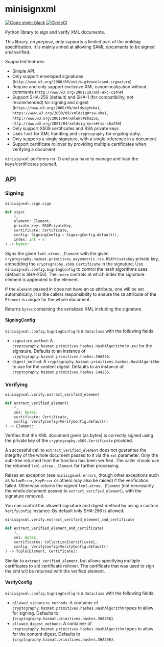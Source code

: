 # minisignxml

[![Code style: black](https://img.shields.io/badge/code%20style-black-000000.svg)](https://github.com/psf/black)
[![CircleCI](https://circleci.com/gh/HENNGE/minisignxml.svg?style=svg)](https://circleci.com/gh/HENNGE/minisignxml)


Python library to sign and verify XML documents. 

This library, *on purpose*, only supports a limited part of the xmldsig specification. It is mainly aimed at allowing SAML documents to be signed and verified.

Supported features:

* Simple API.
* Only support enveloped signatures (`http://www.w3.org/2000/09/xmldsig#enveloped-signature`)
* Require and only support exclusive XML canonincalization without comments (`http://www.w3.org/2001/10/xml-exc-c14n#`)
* Support SHA-256 (default) and SHA-1 (for compatibility, not recommended) for signing and digest (`https://www.w3.org/2000/09/xmldsig#sha1`, `https://www.w3.org/2000/09/xmldsig#rsa-sha1`, `http://www.w3.org/2001/04/xmlenc#sha256`, `http://www.w3.org/2001/04/xmldsig-more#rsa-sha256`)
* Only support X509 certificates and RSA private keys
* Uses `lxml` for XML handling and `cryptography` for cryptography.
* Only supports a single signature, with a single reference in a document.
* Support certificate rollover by providing multiple certificates when verifying a document.

`minisignxml` performs no IO and you have to manage and load the keys/certificates yourself.

## API

### Signing

`minisignxml.sign.sign`

```python
def sign(
    *,
    element: Element,
    private_key: RSAPrivateKey,
    certificate: Certificate,
    config: SigningConfig = SigningConfig.default(),
    index: int = 0
) -> bytes:
```

Signs the given `lxml.etree._Element` with the given `cryptography.hazmat.primitives.asymmetric.rsa.RSAPrivateKey` private key, embedding the `cryptography.x509.Certificate` in the signature. Use `minisignxml.config.SigningConfig` to control the hash algorithms uses (default is SHA-256). The `index` controls at which index the signature element is appended to the element.

If the `element` passed in does not have an `ID` attribute, one will be set automatically. It is the callers responsibility to ensure the `ID` attribute of the `Element` is unique for the whole document.

Returns `bytes` containing the serialized XML including the signature. 

#### SigningConfig

`minisignxml.config.SigningConfig` is a `dataclass` with the following fields:

* `signature_method`: A `cryptography.hazmat.primitives.hashes.HashAlgorithm` to use for the signature. Defaults to an instance of `cryptography.hazmat.primitives.hashes.SHA256`.
* `digest_method`: A `cryptography.hazmat.primitives.hashes.HashAlgorithm` to use for the content digest. Defaults to an instance of `cryptography.hazmat.primitives.hashes.SHA256`.


### Verifying

`minisignxml.verify.extract_verified_element`

```python
def extract_verified_element(
    *, 
    xml: bytes, 
    certificate: Certificate,  
    config: VerifyConfig=VerifyConfig.default()
) -> Element:
```

Verifies that the XML document given (as bytes) is correctly signed using the private key of the `cryptography.x509.Certificate` provided. 

A successful call to `extract_verified_element` does not guarantee the integrity of the whole document passed to it via the `xml` parameter. Only the sub-tree returned from the function has been verified. The caller should use the returned `lxml.etree._Element` for further processing.

Raises an exception (see `minisignxml.errors`, though other exceptions such as `ValueError`, `KeyError` or others may also be raised) if the verification failed. Otherwise returns the signed `lxml.etree._Element` (not necessarily the whole document passed to `extract_verified_element`), with the signature removed.

You can control the allowed signature and digest method by using a custom `VerifyConfig` instance. By default only SHA-256 is allowed.

`minisignxml.verify.extract_verified_element_and_certificate`

```python
def extract_verified_element_and_certificate(
    *, 
    xml: bytes, 
    certificates: Collection[Certificate],  
    config: VerifyConfig=VerifyConfig.default()
) -> Tuple[Element, Certificate]:
```

Similar to `extract_verified_element`, but allows specifying multiple certificates to aid certificate rollover.
The certificate that was used to sign the xml will be returned with the verified element.

#### VerifyConfig

`minisignxml.config.SigningConfig` is a `dataclass` with the following fields:

* `allowed_signature_methods`: A container of `cryptography.hazmat.primitives.hashes.HashAlgorithm` types to allow for signing. Defaults to `{cryptography.hazmat.primitives.hashes.SHA256}`.
* `allowed_digest_methods`: A container of `cryptography.hazmat.primitives.hashes.HashAlgorithm` types to allow for the content digest. Defaults to `{cryptography.hazmat.primitives.hashes.SHA256}`.
